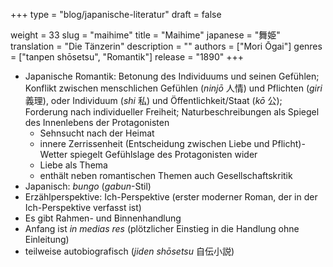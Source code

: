 +++
type = "blog/japanische-literatur"
draft = false

weight = 33
slug = "maihime"
title = "Maihime"
japanese = "舞姫"
translation = "Die Tänzerin"
description = ""
authors = ["Mori Ōgai"]
genres = ["tanpen shōsetsu", "Romantik"]
release = "1890"
+++

- Japanische Romantik: Betonung des Individuums und seinen Gefühlen; Konflikt zwischen menschlichen Gefühlen (_ninjō_ 人情) und Pflichten (_giri_ 義理), oder Individuum (_shi_ 私) und Öffentlichkeit/Staat (_kō_ 公); Forderung nach individueller Freiheit; Naturbeschreibungen als Spiegel des Innenlebens der Protagonisten
  - Sehnsucht nach der Heimat
  - innere Zerrissenheit (Entscheidung zwischen Liebe und Pflicht)- Wetter spiegelt Gefühlslage des Protagonisten wider
  - Liebe als Thema
  - enthält neben romantischen Themen auch Gesellschaftskritik
- Japanisch: _bungo_ (_gabun_-Stil)
- Erzählperspektive: Ich-Perspektive (erster moderner Roman, der in der Ich-Perspektive verfasst ist)
- Es gibt Rahmen- und Binnenhandlung
- Anfang ist _in medias res_ (plötzlicher Einstieg in die Handlung ohne Einleitung)
- teilweise autobiografisch (_jiden shōsetsu_ 自伝小説)
